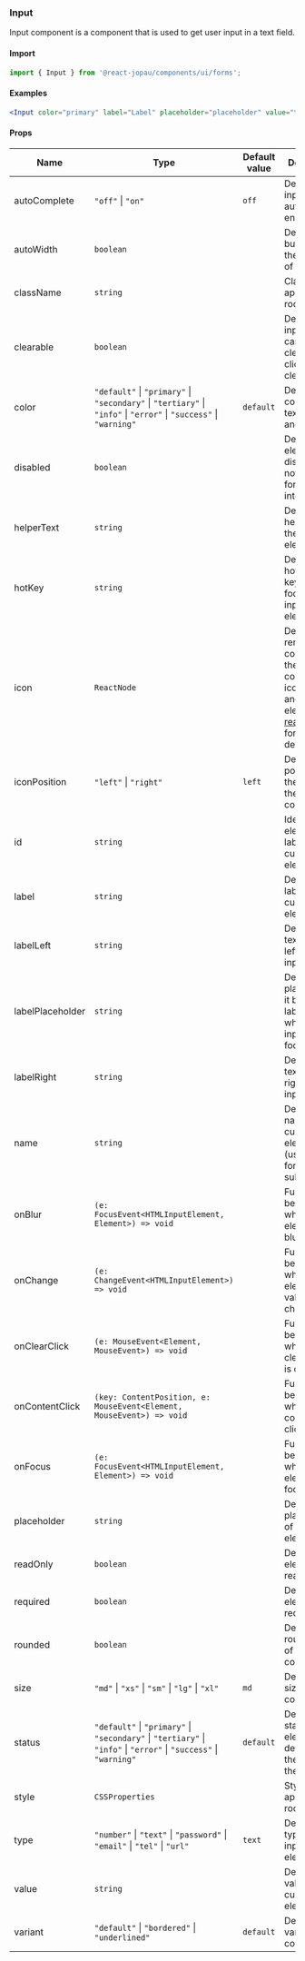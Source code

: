 ### Input

Input component is a component that is used to get user input in a text field.

#### Import

```jsx
import { Input } from '@react-jopau/components/ui/forms';
```

#### Examples

```jsx
<Input color="primary" label="Label" placeholder="placeholder" value="text" />
```

#### Props

| Name             | Type                                                                                                               | Default value | Description                                                                                                                                                                                         |
| ---------------- | ------------------------------------------------------------------------------------------------------------------ | ------------- | --------------------------------------------------------------------------------------------------------------------------------------------------------------------------------------------------- |
| autoComplete     | `"off"` \| `"on"`                                                                                                  | `off`         | Defines if the input has autocomplete enabled.                                                                                                                                                      |
| autoWidth        | `boolean`                                                                                                          |               | Defines if the button takes the fit width of its parent.                                                                                                                                            |
| className        | `string`                                                                                                           |               | Classnames applied to root element                                                                                                                                                                  |
| clearable        | `boolean`                                                                                                          |               | Defines if the input element can be cleared by clicking the clear button.                                                                                                                           |
| color            | `"default"` \| `"primary"` \| `"secondary"` \| `"tertiary"` \| `"info"` \| `"error"` \| `"success"` \| `"warning"` | `default`     | Defines the color of input text, border and label.                                                                                                                                                  |
| disabled         | `boolean`                                                                                                          |               | Defines if the element is disabled and not available for interaction.                                                                                                                               |
| helperText       | `string`                                                                                                           |               | Defines the helper text of the current element.                                                                                                                                                     |
| hotKey           | `string`                                                                                                           |               | Defines the hot keybinding to focus the input element.                                                                                                                                              |
| icon             | `ReactNode`                                                                                                        |               | Defines the render of the content of the component: icon or another element. See <a href=\x22https://react-icons.github.io/react-icons/\x22 target=\x22_blank\x22>react-icons</a> for more details. |
| iconPosition     | `"left"` \| `"right"`                                                                                              | `left`        | Defines the position of the content in the component.                                                                                                                                               |
| id               | `string`                                                                                                           |               | Identifies the element that labels the current element.                                                                                                                                             |
| label            | `string`                                                                                                           |               | Defines the label of the current element.                                                                                                                                                           |
| labelLeft        | `string`                                                                                                           |               | Defines the text label at left of the input                                                                                                                                                         |
| labelPlaceholder | `string`                                                                                                           |               | Defines the placeholder, it becomes a label element when the input is focused.                                                                                                                      |
| labelRight       | `string`                                                                                                           |               | Defines the text label at right of the input                                                                                                                                                        |
| name             | `string`                                                                                                           |               | Define the name for the current element (used for form submission).                                                                                                                                 |
| onBlur           | `(e: FocusEvent<HTMLInputElement, Element>) => void`                                                               |               | Function to be called when the element is blurred.                                                                                                                                                  |
| onChange         | `(e: ChangeEvent<HTMLInputElement>) => void`                                                                       |               | Function to be called when the element value is changed.                                                                                                                                            |
| onClearClick     | `(e: MouseEvent<Element, MouseEvent>) => void`                                                                     |               | Function to be called when the clear button is clicked.                                                                                                                                             |
| onContentClick   | `(key: ContentPosition, e: MouseEvent<Element, MouseEvent>) => void`                                               |               | Function to be called when the content is clicked.                                                                                                                                                  |
| onFocus          | `(e: FocusEvent<HTMLInputElement, Element>) => void`                                                               |               | Function to be called when the element is focused.                                                                                                                                                  |
| placeholder      | `string`                                                                                                           |               | Defines the placeholder of the current element.                                                                                                                                                     |
| readOnly         | `boolean`                                                                                                          |               | Defines if the element is read-only.                                                                                                                                                                |
| required         | `boolean`                                                                                                          |               | Defines if the element is required.                                                                                                                                                                 |
| rounded          | `boolean`                                                                                                          |               | Defines the round shape of the component.                                                                                                                                                           |
| size             | `"md"` \| `"xs"` \| `"sm"` \| `"lg"` \| `"xl"`                                                                     | `md`          | Defines the size of the component.                                                                                                                                                                  |
| status           | `"default"` \| `"primary"` \| `"secondary"` \| `"tertiary"` \| `"info"` \| `"error"` \| `"success"` \| `"warning"` | `default`     | Defines the status of the element and determines the color of the border.                                                                                                                           |
| style            | `CSSProperties`                                                                                                    |               | Styles applied to root element                                                                                                                                                                      |
| type             | `"number"` \| `"text"` \| `"password"` \| `"email"` \| `"tel"` \| `"url"`                                          | `text`        | Defines the type of the input element.                                                                                                                                                              |
| value            | `string`                                                                                                           |               | Defines the value of the current element.                                                                                                                                                           |
| variant          | `"default"` \| `"bordered"` \| `"underlined"`                                                                      | `default`     | Defines the variant of the component.                                                                                                                                                               |
